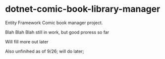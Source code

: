 # dotnet-comic-book-library-manager



Entity Framework Comic book manager project.

Blah Blah Blah still in work, but good proress so far

Will fill more out later

Also unfinihed as of 9/26; will do later;
